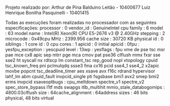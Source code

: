 Projeto realizado por:
Arthur de Pina Balduino Leitão - 10400677
Luiz Henrique Bonilha Pasquinelli - 10401415

Todas as execuções foram realizadas no processador com as seguintes especificações:
processor       : 0
vendor_id       : GenuineIntel
cpu family      : 6
model           : 63
model name      : Intel(R) Xeon(R) CPU E5-2676 v3 @ 2.40GHz
stepping        : 2
microcode       : 0x49cpu
MHz         : 2399.956
cache size      : 30720 KB
physical id     : 0
siblings        : 1
core id         : 0
cpu cores       : 1
apicid          : 0
initial apicid  : 0fpu             : yesfpu_exception   : yescpuid level     : 13wp              : yesflags           : fpu vme de pse tsc msr pae mce cx8 apic sep mtrr pge mca cmov pat pse36 clflush mmx fxsr sse sse2 ht syscall nx rdtscp lm constant_tsc rep_good nopl xtopology cpuid tsc_known_freq pni pclmulqdq ssse3 fma cx16 pcid sse4_1 sse4_2 x2apic movbe popcnt tsc_deadline_timer aes xsave avx f16c rdrand hypervisor lahf_lm abm cpuid_fault invpcid_single pti fsgsbase bmi1 avx2 smep bmi2 erms invpcid xsaveoptbugs            : cpu_meltdown spectre_v1 spectre_v2 spec_store_bypass l1tf mds swapgs itlb_multihit mmio_stale_databogomips        : 4800.03clflush size    : 64cache_alignment : 64address sizes   : 46 bits physical, 48 bits virtual
